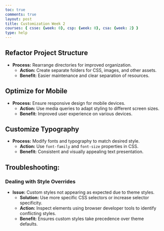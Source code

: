 ```yaml
---
toc: true
comments: true
layout: post
title: Customization Week 2
courses: { csse: {week: 0}, csp: {week: 0}, csa: {week: 2} }
type: help
---
```


## Refactor Project Structure
- **Process:** Rearrange directories for improved organization.
  - **Action:** Create separate folders for CSS, images, and other assets.
  - **Benefit:** Easier maintenance and clear separation of resources.

## Optimize for Mobile
- **Process:** Ensure responsive design for mobile devices.
  - **Action:** Use media queries to adapt styling to different screen sizes.
  - **Benefit:** Improved user experience on various devices.

## Customize Typography
- **Process:** Modify fonts and typography to match desired style.
  - **Action:** Use `font-family` and `font-size` properties in CSS.
  - **Benefit:** Consistent and visually appealing text presentation.

## Troubleshooting: 

### Dealing with Style Overrides
- **Issue:** Custom styles not appearing as expected due to theme styles.
  - **Solution:** Use more specific CSS selectors or increase selector specificity.
  - **Action:** Inspect elements using browser developer tools to identify conflicting styles.
  - **Benefit:** Ensures custom styles take precedence over theme defaults.
